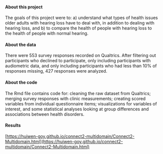 #### About this project
 
The goals of this project were to: a) understand what types of health issues older adults with hearing loss have to deal with, in addition to dealing with hearing loss, and b) to compare the health of people with hearing loss to the health of people with normal hearing.
 
#### About the data
 
There were 553 survey responses recorded on Qualtrics. After filtering out participants who declined to participate, only including participants with audiometric data, and only including participants who had less than 10% of responses missing, 427 responses were analyzed. 
 
#### About the code
 
The Rmd file contains code for: cleaning the raw dataset from Qualtrics; merging survey responses with clinic measurements; creating scored variables from individual questionnaire items; visualizations for variables of interest, and some statistical analyses looking at group differences and associations between health disorders.
 
#### Results
 
[https://huiwen-goy.github.io/connect2-multidomain/Connect2-Multidomain.html](https://huiwen-goy.github.io/connect2-multidomain/Connect2-Multidomain.html)
 
